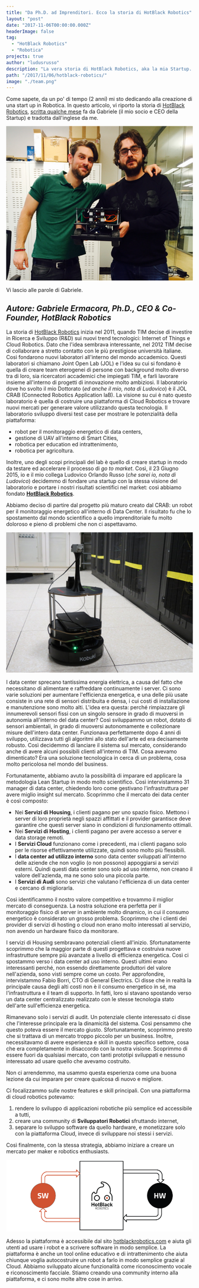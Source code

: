 ```yaml
---
title: "Da Ph.D. ad Imprenditori. Ecco la storia di HotBlack Robotics"
layout: "post"
date: "2017-11-06T00:00:00.000Z"
headerImage: false
tag: 
  - "HotBlack Robotics"
  - "Robotica"
projects: true
author: "ludusrusso"
description: "La vera storia di HotBlack Robotics, aka la mia Startup. Scritta dal mio socio Gabriele Ermacora"
path: "/2017/11/06/hotblack-robotics/"
image: "./team.png"
---
```


Come sapete, da un po' di tempo (2 anni) mi sto dedicando alla creazione di una
start up in Robotica. In questo articolo, vi riporto la storia di [HotBlack Robotics](http://www.hotblackrobotics.com/),
[scritta qualche mese](http://mars42.org/blog/2017/1/4/hotblack-robotics-story) fa da Gabriele (il mio socio e CEO della Startup) e tradotta
dall'inglese da me.

![Team HotBlack Robotics](./team.png)

Vi lascio alle parole di Gabriele.

## _Autore: Gabriele Ermacora, Ph.D., CEO & Co-Founder, HotBlack Robotics_

La storia di [HotBlack Robotics](http://www.hotblackrobotics.com/) inizia nel 2011, quando TIM decise di investire in Ricerca e Sviluppo (R&D) sui nuovi trend tecnologici: Internet of Things e Cloud Robotics.
Dato che l'idea sembrava interessante, nel 2012 TIM decise di collaborare a stretto contatto con le più prestigiose università italiane. Così fondarono nuovi laboratori all'interno del mondo accademico. Questi laboratori si chiamano Joint Open Lab (JOL) e l'idea su cui si fondano è quella di creare team eterogenei di persone con background molto diverso tra di loro, sia ricercatori accademici che impiegati TIM, e farli lavorare insieme all'interno di progetti di innovazione molto ambiziosi.
Il laboratorio dove ho svolto il mio Dottorato (_ed anche il mio, nota di Ludovico_) è il JOL CRAB (Connected Robotics Application laB). La visione su cui è nato questo laboratorio è quella di costruire una piattaforma di Cloud Robotics e trovare nuovi mercati per generare valore utilizzando questa tecnologia. Il laboratorio sviluppò diversi test case per mostrare le potenzialità della piattaforma:

- robot per il monitoraggio energetico di data centers,
- gestione di UAV all'interno di Smart Cities,
- robotica per education ed intrattenimento,
- robotica per agricoltura.

Inoltre, uno degli scopi principali del lab è quello di creare startup in modo da testare ed accelerare il processo di _go to market_. Così, il 23 Giugno 2015, io e il mio collega Ludovico Orlando Russo (_che sarei io, nota di Ludovico_) decidemmo di fondare una startup con la stessa visione del laboratorio e portare i nostri risultati scientifici nel market: così abbiamo fondato [**HotBlack Robotics**](http://www.hotblackrobotics.com/).

Abbiamo deciso di partire dal progetto più maturo creato dal CRAB: un robot per il monitoraggio energetico all'interno di Data Center. Il risultato fu che lo spostamento dal mondo scientifico a quello imprenditoriale fu molto doloroso e pieno di problemi che non ci aspettavamo.

![Robot per il monitoraggio termico nel data center](./robot.png)

I data center sprecano tantissima energia elettrica, a causa del fatto che necessitano di alimentare e raffreddare continuamente i server. Ci sono varie soluzioni per aumentare l'efficienza energetica, e una delle più usate consiste in una rete di sensori distribuita e densa, i cui costi di installazione e manutenzione sono molto alti. L'idea era questa: perché rimpiazzare gli innumerevoli sensori fissi con un singolo sensore in grado di muoversi in autonomia all'interno del data center? Così sviluppammo un robot, dotato di sensori ambientali, in grado di muoversi autonomamente e collezionare misure dell'intero data center. Funzionava perfettamente dopo 4 anni di sviluppo, utilizzava tutti gli algoritmi allo stato dell'arte ed era decisamente robusto.
Così decidemmo di lanciare il sistema sul mercato, considerando anche di avere alcuni possibili clienti all'interno di TIM. Cosa avevamo dimenticato? Era una soluzione tecnologica in cerca di un problema, cosa molto pericolosa nel mondo del business.

Fortunatamente, abbiamo avuto la possibilità di imparare ed applicare la metodologia Lean Startup in modo molto scientifico. Così intervistammo 31 manager di data center, chiedendo loro come gestivano l'infrastruttura per avere miglio insight sul mercato. Scoprimmo che il mercato dei data center è così composto:

- Nei **Servizi di Housing**, i clienti pagano per uno spazio fisico. Mettono i server di loro proprietà negli spazzi affittati e il provider garantisce deve garantire che questi server siano in condizioni di funzionamento ottimali.
- Nei **Servizi di Hosting**, i clienti pagano per avere accesso a server e data storage remoti.
- I **Servizi Cloud** funzionano come i precedenti, ma i clienti pagano solo per le risorse effettivamente utilizzate, quindi sono molto più flessibili.
- I **data center ad utilizzo interno** sono data center sviluppati all'interno delle aziende che non voglio (o non possono) appoggiarsi a servizi esterni. Quindi questi data center sono solo ad uso interno, non creano il valore dell'azienda, ma ne sono solo una piccola parte.
- I **Servizi di Audi** sono servizi che valutano l'efficienza di un data center e cercano di migliorarla.

Così identificammo il nostro valore competitivo e trovammo il miglior mercato di conseguenza. La nostra soluzione era perfetta per il monitoraggio fisico di server in ambiente molto dinamico, in cui il consumo energetico è considerato un grosso problema. Scoprimmo che i clienti dei provider di servizi di hosting o cloud non erano molto interessati al servizio, non avendo un hardware fisico da monitorare.

I servizi di Housing sembravano potenziali clienti all'inizio. Sfortunatamente scoprimmo che la maggior parte di questi progettava e costruiva nuove infrastrutture sempre più avanzate a livello di efficienza energetica. Così ci spostammo verso i data center ad uso interno. Questi ultimi erano interessanti perché, non essendo direttamente produttori del valore nell'azienda, sono visti sempre come un costo. Per approfondire, intervistammo Fabio Borri, CTO di General Electrics. Ci disse che in realtà la principale causa degli alti costi non è il consumo energetico in sé, ma l'infrastruttura e il team di supporto. In fatti, loro si stavano spostando verso un data center centralizzato realizzato con le stesse tecnologia stato dell'arte sull'efficienza energetica.

Rimanevano solo i servizi di audit. Un potenziale cliente interessato ci disse che l'interesse principale era la dinamicità del sistema. Così pensammo che questo poteva essere il mercato giusto. Sfortunatamente, scoprimmo presto che si trattava di un mercato troppo piccolo per un business. Inoltre, necessitavamo di avere esperienza e skill in questo specifico settore, cosa che era completamente in disaccordo con la nostra visione. Scoprimmo di essere fuori da qualsiasi mercato, con tanti prototipi sviluppati e nessuno interessato ad usare quello che avevamo costruito.

Non ci arrendemmo, ma usammo questa esperienza come una buona lezione da cui imparare per creare qualcosa di nuovo e migliore.

Ci focalizzammo sulle nostre features e skill principali. Con una piattaforma di cloud robotics potevamo:

1.  rendere lo sviluppo di applicazioni robotiche più semplice ed accessibile a tutti,
2.  creare una community di **Sviluppatori Robotici** sfruttando internet,
3.  separare lo sviluppo software da quello hardware, e monetizzare solo con la piattaforma Cloud, invece di sviluppare noi stessi i servizi.

Così finalmente, con la stessa strategia, abbiamo iniziare a creare un mercato per maker e robotics enthusiasts.

![Schema di funzionamento della piattaforma di HotBlack Robotics](./api.png)

Adesso la piattaforma è accessibile dal sito [hotblackrobotics.com](http://hotblackrobotics.com) e aiuta gli utenti ad usare i robot e a scrivere software in modo semplice. La piattaforma è anche un tool online educativo e di intrattenimento che aiuta chiunque voglia autocostruire un robot a farlo in modo semplice grazie al Cloud. Abbiamo sviluppato alcune funzionalità come riconoscimento vocale e riconoscimento facciale. Stiamo creando una community interno alla piattaforma, e ci sono molte altre cose in arrivo.
